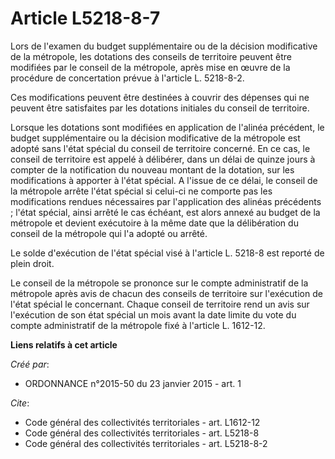 # Article L5218-8-7

Lors de l'examen du budget supplémentaire ou de la décision modificative de la métropole, les dotations des conseils de
territoire peuvent être modifiées par le conseil de la métropole, après mise en œuvre de la procédure de concertation prévue
à l'article L. 5218-8-2.

Ces modifications peuvent être destinées à couvrir des dépenses qui ne peuvent être satisfaites par les dotations initiales
du conseil de territoire.

Lorsque les dotations sont modifiées en application de l'alinéa précédent, le budget supplémentaire ou la décision
modificative de la métropole est adopté sans l'état spécial du conseil de territoire concerné. En ce cas, le conseil de
territoire est appelé à délibérer, dans un délai de quinze jours à compter de la notification du nouveau montant de la
dotation, sur les modifications à apporter à l'état spécial. A l'issue de ce délai, le conseil de la métropole arrête l'état
spécial si celui-ci ne comporte pas les modifications rendues nécessaires par l'application des alinéas précédents ; l'état
spécial, ainsi arrêté le cas échéant, est alors annexé au budget de la métropole et devient exécutoire à la même date que la
délibération du conseil de la métropole qui l'a adopté ou arrêté.

Le solde d'exécution de l'état spécial visé à l'article L. 5218-8 est reporté de plein droit.

Le conseil de la métropole se prononce sur le compte administratif de la métropole après avis de chacun des conseils de
territoire sur l'exécution de l'état spécial le concernant. Chaque conseil de territoire rend un avis sur l'exécution de son
état spécial un mois avant la date limite du vote du compte administratif de la métropole fixé à l'article L. 1612-12.

**Liens relatifs à cet article**

_Créé par_:

  - ORDONNANCE n°2015-50 du 23 janvier 2015 - art. 1

_Cite_:

  - Code général des collectivités territoriales - art. L1612-12
  - Code général des collectivités territoriales - art. L5218-8
  - Code général des collectivités territoriales - art. L5218-8-2
